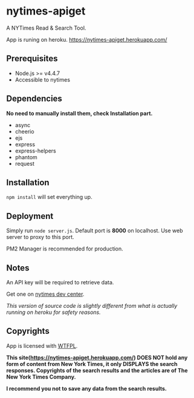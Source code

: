 # nytimes-apiget
A NYTimes Read &amp; Search Tool.

App is runing on heroku. https://nytimes-apiget.herokuapp.com/

## Prerequisites
* Node.js >= v4.4.7
* Accessible to nytimes

## Dependencies
**No need to manually install them, check Installation part.**
* async
* cheerio
* ejs
* express
* express-helpers
* phantom
* request

## Installation
`npm install` will set everything up.

## Deployment
Simply run `node server.js`. Default port is **8000** on localhost. Use web server to proxy to this port.

PM2 Manager is recommended for production.

## Notes
An API key will be required to retrieve data.

Get one on [nytimes dev center](https://developer.nytimes.com/).

*This version of source code is slightly different from what is actually running on heroku for safety reasons.*

## Copyrights
App is licensed with [WTFPL](http://www.wtfpl.net/txt/COPYING/).

**This site(https://nytimes-apiget.herokuapp.com/) DOES NOT hold any form of content from New York Times, it only DISPLAYS the search responses. Copyrights of the search results and the articles are of The New York Times Company.**

**I recommend you not to save any data from the search results.**
